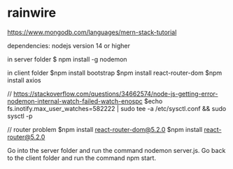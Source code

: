 # rainwire

https://www.mongodb.com/languages/mern-stack-tutorial

dependencies:
nodejs version 14 or higher

in server folder
$ npm install -g nodemon

in client folder
$npm install bootstrap
$npm install react-router-dom
$npm install axios

// https://stackoverflow.com/questions/34662574/node-js-getting-error-nodemon-internal-watch-failed-watch-enospc
$echo fs.inotify.max_user_watches=582222 | sudo tee -a /etc/sysctl.conf && sudo sysctl -p

// router problem
$npm install react-router-dom@5.2.0
$npm install react-router@5.2.0

Go into the server folder and run the command nodemon server.js.
Go back to the client folder and run the command npm start.